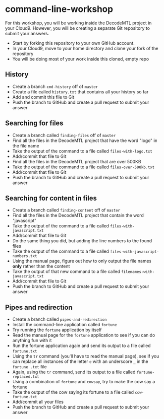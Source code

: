 # command-line-workshop

For this workshop, you will be working inside the DecodeMTL project in your Cloud9. However, you will be creating a separate Git repository to submit your answers.

* Start by forking this repository to your own GitHub account.
* In your Cloud9, move to your home directory and clone your fork of the repository
* You will be doing most of your work inside this cloned, empty repo

## History
 * Create a branch `cmd-history` off of `master`
 * Create a file called `history.txt` that contains all your history so far
 * Add and commit this file to Git
 * Push the branch to GitHub and create a pull request to submit your answer

## Searching for files
 * Create a branch called `finding-files` off of `master`
 * Find all the files in the DecodeMTL project that have the word "logo" in the file name
 * Take the output of the command to a file called `files-with-logo.txt`
 * Add/commit that file to Git
 * Find all the files in the DecodeMTL project that are over 500KB
 * Take the output of the command to a file called `files-over-500kb.txt`
 * Add/commit that file to Git
 * Push the branch to GitHub and create a pull request to submit your answer

## Searching for content in files
 * Create a branch called `finding-content` off of `master`
 * Find all the files in the DecodeMTL project that contain the word "javascript"
 * Take the output of the command to a file called `files-with-javascript.txt`
 * Add/commit that file to Git
 * Do the same thing you did, but adding the line numbers to the found files
 * Take the output of the command to a file called `files-with-javascript-numbers.txt`
 * Using the manual page, figure out how to only output the file names **only** rather than the content
 * Take the output of that new command to a file called `filenames-with-javascript.txt`
 * Add/commit that file to Git
 * Push the branch to GitHub and create a pull request to submit your answer

## Pipes and redirection
 * Create a branch called `pipes-and-redirection`
 * Install the command-line application called `fortune`
 * Try running the `fortune` application by itself
 * Read the manual page for the `fortune` application to see if you can do anything fun with it
 * Run the fortune application again and send its output to a file called `fortune.txt`
 * Using the `tr` command (you'll have to read the manual page), see if you can replace all instances of the letter `e` with an underscore `_` in the `fortune .txt` file
 * Again, using the `tr` command, send its output to a file called `fortune-replaced.txt`
 * Using a combination of `fortune` and `cowsay`, try to make the cow say a fortune
 * Take the output of the cow saying its fortune to a file called `cow-fortune.txt`
 * Add/commit all your files
 * Push the branch to GitHub and create a pull request to submit your answer
